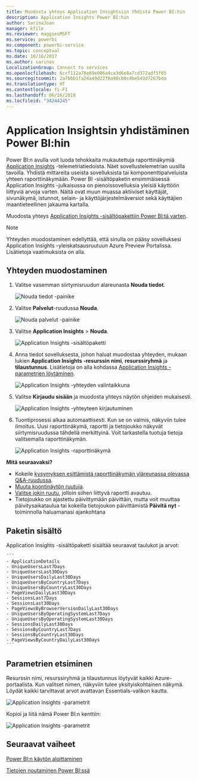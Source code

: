 ```yaml
---
title: Muodosta yhteys Application Insightsiin Yhdistä Power BI:hin
description: Application Insights Power BI:hin
author: SarinaJoan
manager: kfile
ms.reviewer: maggiesMSFT
ms.service: powerbi
ms.component: powerbi-service
ms.topic: conceptual
ms.date: 10/16/2017
ms.author: sarinas
LocalizationGroup: Connect to services
ms.openlocfilehash: 6ccf112a78e69e006a4ca3d6e8a7cd372adf5f05
ms.sourcegitcommit: 2a7bbb1fa24a49d2278a90cb0c4be543d7267bda
ms.translationtype: HT
ms.contentlocale: fi-FI
ms.lasthandoff: 06/26/2018
ms.locfileid: "34244245"
---
```

# <a name="connect-to-application-insights-with-power-bi"></a>Application Insightsin yhdistäminen Power BI:hin
Power BI:n avulla voit luoda tehokkaita mukautettuja raporttinäkymiä [Application Insights](https://azure.microsoft.com/documentation/articles/app-insights-overview/) -telemetriatiedoista. Näet sovellustelemetrian uusilla tavoilla. Yhdistä mittareita useista sovelluksista tai komponenttipalveluista yhteen raporttinäkymään. Power BI -sisältöpaketin ensimmäisessä Application Insights -julkaisussa on pienoissovelluksia yleisiä käyttöön liittyviä arvoja varten. Näitä ovat muun muassa aktiiviset käyttäjät, sivunäkymä, istunnot, selain- ja käyttöjärjestelmäversiot sekä käyttäjien maantieteellinen jakauma kartalla.

Muodosta yhteys [Application Insights -sisältöpakettiin Power BI:tä varten](https://app.powerbi.com/getdata/services/application-insights).

>[!NOTE]
>Yhteyden muodostaminen edellyttää, että sinulla on pääsy sovelluksesi Application Insights -yleiskatsausruutuun Azure Preview Portalissa. Lisätietoja vaatimuksista on alla.

## <a name="how-to-connect"></a>Yhteyden muodostaminen
1. Valitse vasemman siirtymisruudun alareunasta **Nouda tiedot**.
   
    ![Nouda tiedot -painike](media/service-connect-to-application-insights/pbi_getdata.png)
2. Valitse **Palvelut**-ruudussa **Nouda**.
   
    ![Nouda palvelut -painike](media/service-connect-to-application-insights/pbi_getservices.png)
3. Valitse **Application Insights** > **Nouda**.
   
    ![Application Insights -sisältöpaketti](media/service-connect-to-application-insights/appinsights.png)
4. Anna tiedot sovelluksesta, johon haluat muodostaa yhteyden, mukaan lukien **Application Insights -resurssin nimi**, **resurssiryhmä** ja **tilaustunnus**. Lisätietoja on alla kohdassa [Application Insights -parametrien löytäminen](#FindingAppInsightsParams).
   
    ![Application Insights -yhteyden valintaikkuna](media/service-connect-to-application-insights/pbi_contpkappinsitconnectndialog.png)    
5. Valitse **Kirjaudu sisään** ja muodosta yhteys näytön ohjeiden mukaisesti.
   
    ![Application Insights -yhteyteen kirjautuminen](media/service-connect-to-application-insights/pbi_contpkappinsitconnectn2.png)
6. Tuontiprosessi alkaa automaattisesti. Kun se on valmis, näkyviin tulee ilmoitus. Uusi raporttinäkymä, raportti ja tietojoukko näkyvät siirtymisruudussa tähdellä merkittyinä.  Voit tarkastella tuotuja tietoja valitsemalla raporttinäkymän.
   
    ![Application Insights -raporttinäkymä](media/service-connect-to-application-insights/pbi_contpkappinsitdash.png)

**Mitä seuraavaksi?**

* Kokeile [kysymyksen esittämistä raporttinäkymän yläreunassa olevassa Q&A-ruudussa](power-bi-q-and-a.md).
* [Muuta koontinäytön ruutuja](service-dashboard-edit-tile.md).
* [Valitse jokin ruutu](service-dashboard-tiles.md), jolloin siihen liittyvä raportti avautuu.
* Tietojoukko on ajastettu päivittymään päivittäin, mutta voit muuttaa päivitysaikataulua tai kokeilla tietojoukon päivittämistä **Päivitä nyt** -toiminnolla haluamanasi ajankohtana

## <a name="whats-included"></a>Paketin sisältö
Application Insights -sisältöpaketti sisältää seuraavat taulukot ja arvot:  

    ´´´
    - ApplicationDetails  
    - UniqueUsersLast7Days   
    - UniqueUsersLast30Days   
    - UniqueUsersDailyLast30Days  
    - UniqueUsersByCountryLast7Days  
    - UniqueUsersByCountryLast30Days   
    - PageViewsDailyLast30Days   
    - SessionsLast7Days   
    - SessionsLast30Days  
    - PageViewsByBrowserVersionDailyLast30Days   
    - UniqueUsersByOperatingSystemLast7Days   
    - UniqueUsersByOperatingSystemLast30Days    
    - SessionsDailyLast30Days   
    - SessionsByCountryLast7Days   
    - SessionsByCountryLast30Days   
    - PageViewsByCountryDailyLast30Days  
    ´´´ 

<a name="FindingAppInsightsParams"></a>

## <a name="finding-parameters"></a>Parametrien etsiminen
Resurssin nimi, resurssiryhmä ja tilaustunnus löytyvät kaikki Azure-portaalista. Kun valitset nimen, näkyviin tulee yksityiskohtainen näkymä. Löydät kaikki tarvittavat arvot avattavan Essentials-valikon kautta.

![Application Insights -parametrit](media/service-connect-to-application-insights/pbi_contpkappinsitparams.png)

Kopioi ja liitä nämä Power BI:n kenttiin:

![Application Insights -parametrit](media/service-connect-to-application-insights/pbi_contpkappinsitparam2.png)

## <a name="next-steps"></a>Seuraavat vaiheet
[Power BI:n käytön aloittaminen](service-get-started.md)

[Tietojen noutaminen Power BI:ssä](service-get-data.md)

